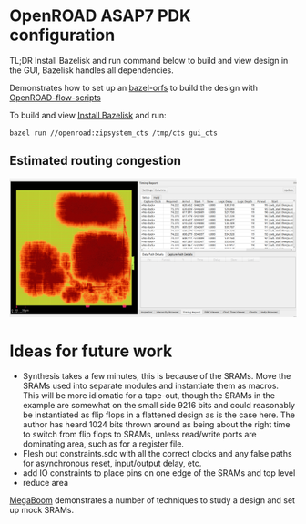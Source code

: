 OpenROAD ASAP7 PDK configuration
================================

TL;DR Install Bazelisk and run command below to build and view design in the GUI, Bazelisk handles all dependencies.

Demonstrates how to set up an [bazel-orfs](https://github.com/The-OpenROAD-Project/bazel-orfs) to build the design with [OpenROAD-flow-scripts](https://github.com/The-OpenROAD-Project/OpenROAD-flow-scripts)

To build and view [Install Bazelisk](https://bazel.build/install/bazelisk) and run:

    bazel run //openroad:zipsystem_cts /tmp/cts gui_cts

Estimated routing congestion
----------------------------

![alt text](estimatedrouting.png)

Ideas for future work
=====================

- Synthesis takes a few minutes, this is because of the SRAMs. Move the SRAMs
  used into separate modules and instantiate them as macros. This will be more
  idiomatic for a tape-out, though the SRAMs in the example are somewhat on the
  small side 9216 bits and could reasonably be instantiated as flip flops in
  a flattened design as is the case here. The author has heard 1024 bits thrown
  around as being about the right time to switch from flip flops to SRAMs,
  unless read/write ports are dominating area, such as for a register file.
- Flesh out constraints.sdc with all the correct clocks and any false paths for
  asynchronous reset, input/output delay, etc.
- add IO constraints to place pins on one edge of the SRAMs and top level
- reduce area

[MegaBoom](https://github.com/The-OpenROAD-Project/megaboom) demonstrates a number of techniques to study a design and set up mock SRAMs.
